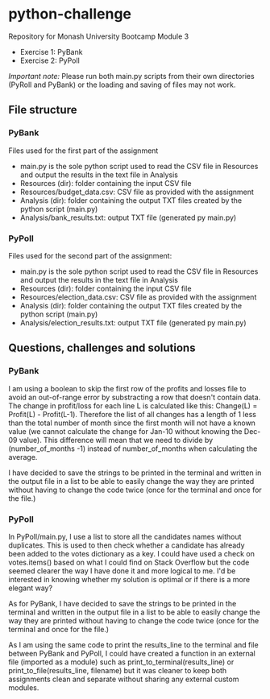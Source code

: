 # python-challenge
Repository for Monash University Bootcamp Module 3
- Exercise 1: PyBank
- Exercise 2: PyPoll

_Important note:_ Please run both main.py scripts from their own directories (PyRoll and PyBank) or the loading and saving of files may not work.

## File structure
### PyBank
Files used for the first part of the assignment
- main.py is the sole python script used to read the CSV file in Resources and output the results in the text file in Analysis
- Resources (dir): folder containing the input CSV file
- Resources/budget_data.csv: CSV file as provided with the assignment
- Analysis (dir): folder containing the output TXT files created by the python script (main.py)
- Analysis/bank_results.txt: output TXT file (generated py main.py)

### PyPoll
Files used for the second part of the assignment:
- main.py is the sole python script used to read the CSV file in Resources and output the results in the text file in Analysis
- Resources (dir): folder containing the input CSV file
- Resources/election_data.csv: CSV file as provided with the assignment
- Analysis (dir): folder containing the output TXT files created by the python script (main.py)
- Analysis/election_results.txt: output TXT file (generated py main.py)

## Questions, challenges and solutions
### PyBank
I am using a boolean to skip the first row of the profits and losses file to avoid an out-of-range error by substracting a row that doesn't contain data. The change in profit/loss for each line L is calculated like this: Change(L) = Profit(L) - Profit(L-1). Therefore the list of all changes has a length of 1 less than the total number of month since the first month will not have a known value (we cannot calculate the change for Jan-10 without knowing the Dec-09 value). This difference will mean that we need to divide by (number_of_months -1) instead of number_of_months when calculating the average.

I have decided to save the strings to be printed in the terminal and written in the output file in a list to be able to easily change the way they are printed without having to change the code twice (once for the terminal and once for the file.)

### PyPoll
In PyPoll/main.py, I use a list to store all the candidates names without duplicates. This is used to then check whether a candidate has already been added to the votes dictionary as a key. I could have used a check on votes.items() based on what I could find on Stack Overflow but the code seemed clearer the way I have done it and more logical to me. I'd be interested in knowing whether my solution is optimal or if there is a more elegant way?

As for PyBank, I have decided to save the strings to be printed in the terminal and written in the output file in a list to be able to easily change the way they are printed without having to change the code twice (once for the terminal and once for the file.)

As I am using the same code to print the results_line to the terminal and file between PyBank and PyPoll, I could have created a function in an external file (imported as a module) such as print_to_terminal(results_line) or print_to_file(results_line, filename) but it was cleaner to keep both assignments clean and separate without sharing any external custom modules.